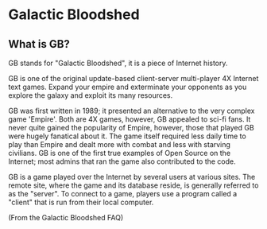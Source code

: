 # Galactic Bloodshed

## What is GB?

GB stands for "Galactic Bloodshed", it is a piece of Internet history.

GB is one of the original update-based client-server multi-player 4X
Internet text games. Expand your empire and exterminate your opponents
as you explore the galaxy and exploit its many resources.

GB was first written in 1989; it presented an alternative to the very
complex game 'Empire'. Both are 4X games, however, GB appealed to sci-fi
fans. It never quite gained the popularity of Empire, however, those that
played GB were hugely fanatical about it. The game itself required less
daily time to play than Empire and dealt more with combat and less with
starving civilians. GB is one of the first true examples of Open Source
on the Internet; most admins that ran the game also contributed to the
code.

GB is a game played over the Internet by several users at various sites.
The remote site, where the game and its database reside, is generally
referred to as the "server". To connect to a game, players use a program
called a "client" that is run from their local computer.

(From the Galactic Bloodshed FAQ)